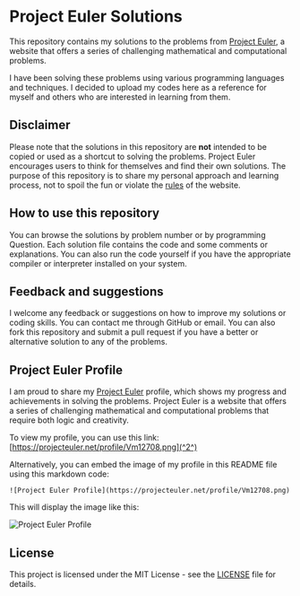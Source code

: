 # Project Euler Solutions

This repository contains my solutions to the problems from [Project Euler](https://projecteuler.net/), a website that offers a series of challenging mathematical and computational problems.

I have been solving these problems using various programming languages and techniques. I decided to upload my codes here as a reference for myself and others who are interested in learning from them.

## Disclaimer

Please note that the solutions in this repository are **not** intended to be copied or used as a shortcut to solving the problems. Project Euler encourages users to think for themselves and find their own solutions. The purpose of this repository is to share my personal approach and learning process, not to spoil the fun or violate the [rules](https://projecteuler.net/about) of the website.

## How to use this repository

You can browse the solutions by problem number or by programming Question. Each solution file contains the code and some comments or explanations. You can also run the code yourself if you have the appropriate compiler or interpreter installed on your system.

## Feedback and suggestions

I welcome any feedback or suggestions on how to improve my solutions or coding skills. You can contact me through GitHub or email. You can also fork this repository and submit a pull request if you have a better or alternative solution to any of the problems.

## Project Euler Profile

I am proud to share my [Project Euler](^1^) profile, which shows my progress and achievements in solving the problems. Project Euler is a website that offers a series of challenging mathematical and computational problems that require both logic and creativity.

To view my profile, you can use this link: [https://projecteuler.net/profile/Vm12708.png](^2^)

Alternatively, you can embed the image of my profile in this README file using this markdown code:

`![Project Euler Profile](https://projecteuler.net/profile/Vm12708.png)`

This will display the image like this:

![Project Euler Profile](https://projecteuler.net/profile/Vm12708.png)

## License

This project is licensed under the MIT License - see the [LICENSE](LICENSE) file for details.
